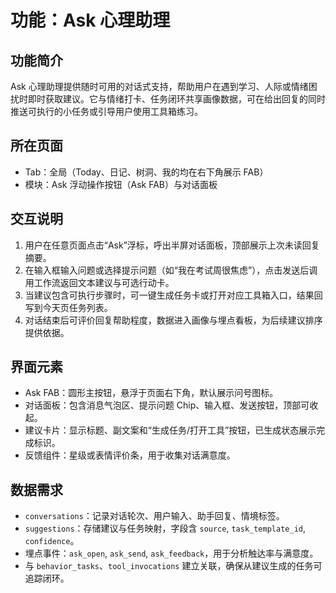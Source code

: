 # 功能：Ask 心理助理

## 功能简介
Ask 心理助理提供随时可用的对话式支持，帮助用户在遇到学习、人际或情绪困扰时即时获取建议。它与情绪打卡、任务闭环共享画像数据，可在给出回复的同时推送可执行的小任务或引导用户使用工具箱练习。

## 所在页面
- Tab：全局（Today、日记、树洞、我的均在右下角展示 FAB）
- 模块：Ask 浮动操作按钮（Ask FAB）与对话面板

## 交互说明
1. 用户在任意页面点击“Ask”浮标，呼出半屏对话面板，顶部展示上次未读回复摘要。
2. 在输入框输入问题或选择提示问题（如“我在考试周很焦虑”），点击发送后调用工作流返回文本建议与可选行动卡。
3. 当建议包含可执行步骤时，可一键生成任务卡或打开对应工具箱入口，结果回写到今天页任务列表。
4. 对话结束后可评价回复帮助程度，数据进入画像与埋点看板，为后续建议排序提供依据。

## 界面元素
- Ask FAB：圆形主按钮，悬浮于页面右下角，默认展示问号图标。
- 对话面板：包含消息气泡区、提示问题 Chip、输入框、发送按钮，顶部可收起。
- 建议卡片：显示标题、副文案和“生成任务/打开工具”按钮，已生成状态展示完成标识。
- 反馈组件：星级或表情评价条，用于收集对话满意度。

## 数据需求
- `conversations`：记录对话轮次、用户输入、助手回复、情境标签。
- `suggestions`：存储建议与任务映射，字段含 `source`, `task_template_id`, `confidence`。
- 埋点事件：`ask_open`, `ask_send`, `ask_feedback`，用于分析触达率与满意度。
- 与 `behavior_tasks`、`tool_invocations` 建立关联，确保从建议生成的任务可追踪闭环。
